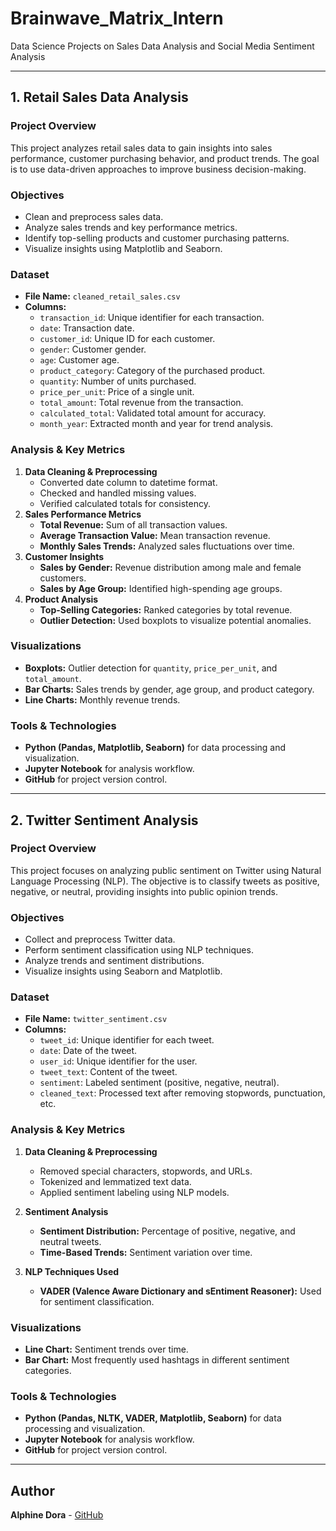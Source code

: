 # Brainwave\_Matrix\_Intern

Data Science Projects on Sales Data Analysis and Social Media Sentiment Analysis

---

## 1. Retail Sales Data Analysis

### Project Overview

This project analyzes retail sales data to gain insights into sales performance, customer purchasing behavior, and product trends. The goal is to use data-driven approaches to improve business decision-making.

### Objectives

- Clean and preprocess sales data.
- Analyze sales trends and key performance metrics.
- Identify top-selling products and customer purchasing patterns.
- Visualize insights using Matplotlib and Seaborn.

### Dataset

- **File Name:** `cleaned_retail_sales.csv`
- **Columns:**
  - `transaction_id`: Unique identifier for each transaction.
  - `date`: Transaction date.
  - `customer_id`: Unique ID for each customer.
  - `gender`: Customer gender.
  - `age`: Customer age.
  - `product_category`: Category of the purchased product.
  - `quantity`: Number of units purchased.
  - `price_per_unit`: Price of a single unit.
  - `total_amount`: Total revenue from the transaction.
  - `calculated_total`: Validated total amount for accuracy.
  - `month_year`: Extracted month and year for trend analysis.

### Analysis & Key Metrics

1. **Data Cleaning & Preprocessing**
   - Converted date column to datetime format.
   - Checked and handled missing values.
   - Verified calculated totals for consistency.
2. **Sales Performance Metrics**
   - **Total Revenue:** Sum of all transaction values.
   - **Average Transaction Value:** Mean transaction revenue.
   - **Monthly Sales Trends:** Analyzed sales fluctuations over time.
3. **Customer Insights**
   - **Sales by Gender:** Revenue distribution among male and female customers.
   - **Sales by Age Group:** Identified high-spending age groups.
4. **Product Analysis**
   - **Top-Selling Categories:** Ranked categories by total revenue.
   - **Outlier Detection:** Used boxplots to visualize potential anomalies.

### Visualizations

- **Boxplots:** Outlier detection for `quantity`, `price_per_unit`, and `total_amount`.
- **Bar Charts:** Sales trends by gender, age group, and product category.
- **Line Charts:** Monthly revenue trends.

### Tools & Technologies

- **Python (Pandas, Matplotlib, Seaborn)** for data processing and visualization.
- **Jupyter Notebook** for analysis workflow.
- **GitHub** for project version control.

---

## 2. Twitter Sentiment Analysis

### Project Overview

This project focuses on analyzing public sentiment on Twitter using Natural Language Processing (NLP). The objective is to classify tweets as positive, negative, or neutral, providing insights into public opinion trends.

### Objectives

- Collect and preprocess Twitter data.
- Perform sentiment classification using NLP techniques.
- Analyze trends and sentiment distributions.
- Visualize insights using Seaborn and Matplotlib.

### Dataset

- **File Name:** `twitter_sentiment.csv`
- **Columns:**
  - `tweet_id`: Unique identifier for each tweet.
  - `date`: Date of the tweet.
  - `user_id`: Unique identifier for the user.
  - `tweet_text`: Content of the tweet.
  - `sentiment`: Labeled sentiment (positive, negative, neutral).
  - `cleaned_text`: Processed text after removing stopwords, punctuation, etc.

### Analysis & Key Metrics

1. **Data Cleaning & Preprocessing**

   - Removed special characters, stopwords, and URLs.
   - Tokenized and lemmatized text data.
   - Applied sentiment labeling using NLP models.

2. **Sentiment Analysis**

   - **Sentiment Distribution:** Percentage of positive, negative, and neutral tweets.
   - **Time-Based Trends:** Sentiment variation over time.

3. **NLP Techniques Used**

   - **VADER (Valence Aware Dictionary and sEntiment Reasoner):** Used for sentiment classification.

### Visualizations

- **Line Chart:** Sentiment trends over time.
- **Bar Chart:** Most frequently used hashtags in different sentiment categories.

### Tools & Technologies

- **Python (Pandas, NLTK, VADER, Matplotlib, Seaborn)** for data processing and visualization.
- **Jupyter Notebook** for analysis workflow.
- **GitHub** for project version control.

---

## Author

**Alphine Dora** - [GitHub](https://github.com/AlphineDora29)

